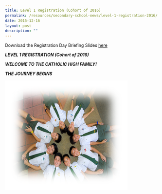 ```yaml
---
title: Level 1 Registration (Cohort of 2016)
permalink: /resources/secondary-school-news/level-1-registration-2016/
date: 2015-12-16
layout: post
description: ""
---
```

Download the Registration Day Briefing Slides [here](https://drive.google.com/file/d/0B2cCgHMlm1qIbXdSbmp3dDVGSlk/view?usp=sharing)

**_LEVEL 1 REGISTRATION (Cohort of 2016)_**

**_WELCOME TO THE CATHOLIC HIGH FAMILY!_**

**_THE JOURNEY BEGINS_**

<img src="/images/sn41.png" style="width:80%">